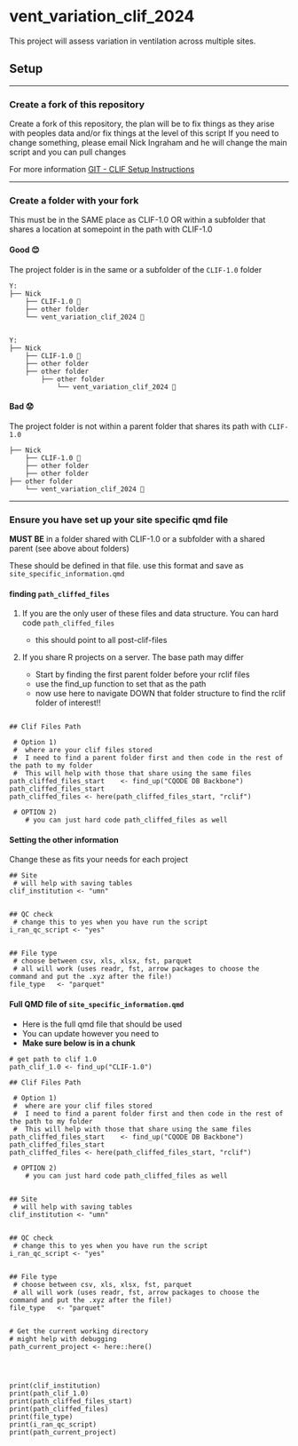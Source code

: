 # vent_variation_clif_2024

This project will assess variation in ventilation across multiple sites.

## Setup

------------------------------------------------------------------------

### Create a fork of this repository

Create a fork of this repository, the plan will be to fix things as they arise with peoples data and/or fix things at the level of this script If you need to change something, please email Nick Ingraham and he will change the main script and you can pull changes

For more information [GIT - CLIF Setup Instructions](https://kaveric.github.io/clif-consortium/posts/github-clif/)



------------------------------------------------------------------------

### Create a folder with your fork

This must be in the SAME place as CLIF-1.0 OR within a subfolder that shares a location at somepoint in the path with CLIF-1.0

#### Good 😊

The project folder is in the same or a subfolder of the `CLIF-1.0` folder

```         
Y:
├── Nick
    ├── CLIF-1.0 📁
    ├── other folder
    └── vent_variation_clif_2024 📁


Y:
├── Nick
    ├── CLIF-1.0 📁
    ├── other folder
    ├── other folder
        ├── other folder
            └── vent_variation_clif_2024 📁
```

#### Bad 😟

The project folder is not within a parent folder that shares its path with `CLIF-1.0`

```         
├── Nick 
    ├── CLIF-1.0 📁
    ├── other folder
    ├── other folder
├── other folder
    └── vent_variation_clif_2024 📁
```

------------------------------------------------------------------------

### Ensure you have set up your site specific qmd file 

**MUST BE** in a folder shared with CLIF-1.0 or a subfolder with a shared parent (see above about folders)

These should be defined in that file. use this format and save as `site_specific_information.qmd`

#### finding `path_cliffed_files`
1) If you are the only user of these files and data structure.  You can hard code `path_cliffed_files`
    - this should point to all post-clif-files
    
2) If you share R projects on a server.  The base path may differ
    - Start by finding the first parent folder before your rclif files
    - use the find_up function to set that as the path
    - now use here to navigate DOWN that folder structure to find the rclif folder of interest!!
    

```{r}

## Clif Files Path

 # Option 1) 
 #  where are your clif files stored
 #  I need to find a parent folder first and then code in the rest of the path to my folder
 #  This will help with those that share using the same files
path_cliffed_files_start	<- find_up("CQODE DB Backbone")
path_cliffed_files_start
path_cliffed_files <- here(path_cliffed_files_start, "rclif")

 # OPTION 2) 
    # you can just hard code path_cliffed_files as well

```

#### Setting the other information
Change these as fits your needs for each project
```{r}
## Site
 # will help with saving tables
clif_institution <- "umn"


## QC check
 # change this to yes when you have run the script
i_ran_qc_script <- "yes"


## File type
 # choose between csv, xls, xlsx, fst, parquet 
 # all will work (uses readr, fst, arrow packages to choose the command and put the .xyz after the file!)
file_type	<- "parquet"

```




#### Full QMD file of `site_specific_information.qmd`
- Here is the full qmd file that should be used
- You can update however you need to 
- **__Make sure below is in a chunk__** 


```{r}
# get path to clif 1.0
path_clif_1.0 <- find_up("CLIF-1.0")

## Clif Files Path

 # Option 1) 
 #  where are your clif files stored
 #  I need to find a parent folder first and then code in the rest of the path to my folder
 #  This will help with those that share using the same files
path_cliffed_files_start	<- find_up("CQODE DB Backbone")
path_cliffed_files_start
path_cliffed_files <- here(path_cliffed_files_start, "rclif")

 # OPTION 2) 
    # you can just hard code path_cliffed_files as well


## Site
 # will help with saving tables
clif_institution <- "umn"


## QC check
 # change this to yes when you have run the script
i_ran_qc_script <- "yes"


## File type
 # choose between csv, xls, xlsx, fst, parquet 
 # all will work (uses readr, fst, arrow packages to choose the command and put the .xyz after the file!)
file_type	<- "parquet"


# Get the current working directory
# might help with debugging 
path_current_project <- here::here()




print(clif_institution)
print(path_clif_1.0)
print(path_cliffed_files_start)
print(path_cliffed_files)
print(file_type) 
print(i_ran_qc_script) 
print(path_current_project) 


```
